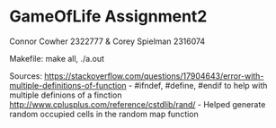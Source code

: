 # GameOfLife Assignment2
Connor Cowher 2322777 & Corey Spielman 2316074

Makefile: make all, ./a.out

Sources:
  https://stackoverflow.com/questions/17904643/error-with-multiple-definitions-of-function - #ifndef, #define, #endif to help with multiple definions of a finction
    http://www.cplusplus.com/reference/cstdlib/rand/ - Helped generate random occupied cells in the random map function
    
